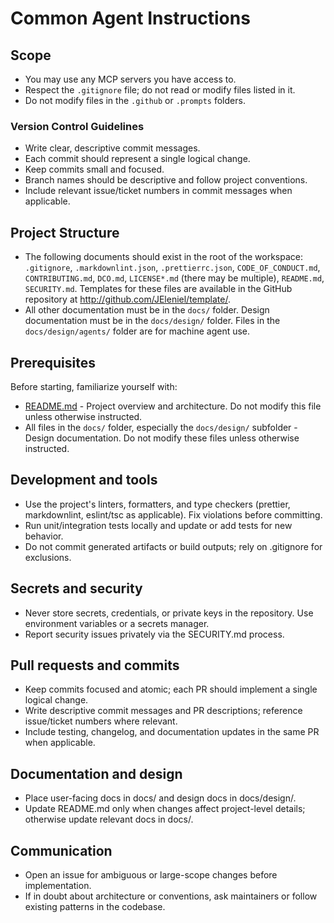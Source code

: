 # Common Agent Instructions

## Scope

-   You may use any MCP servers you have access to.
-   Respect the `.gitignore` file; do not read or modify files listed in it.
-   Do not modify files in the `.github` or `.prompts` folders.

### Version Control Guidelines

-   Write clear, descriptive commit messages.
-   Each commit should represent a single logical change.
-   Keep commits small and focused.
-   Branch names should be descriptive and follow project conventions.
-   Include relevant issue/ticket numbers in commit messages when applicable.

## Project Structure

-   The following documents should exist in the root of the workspace: `.gitignore`, `.markdownlint.json`, `.prettierrc.json`, `CODE_OF_CONDUCT.md`, `CONTRIBUTING.md`, `DCO.md`, `LICENSE*.md` (there may be multiple), `README.md`, `SECURITY.md`. Templates for these files are available in the GitHub repository at <http://github.com/JEleniel/template/>.
-   All other documentation must be in the `docs/` folder. Design documentation must be in the `docs/design/` folder. Files in the `docs/design/agents/` folder are for machine agent use.

## Prerequisites

Before starting, familiarize yourself with:

-   [README.md](README.md) - Project overview and architecture. Do not modify this file unless otherwise instructed.
-   All files in the `docs/` folder, especially the `docs/design/` subfolder - Design documentation. Do not modify these files unless otherwise instructed.

## Development and tools

-   Use the project's linters, formatters, and type checkers (prettier, markdownlint, eslint/tsc as applicable). Fix violations before committing.
-   Run unit/integration tests locally and update or add tests for new behavior.
-   Do not commit generated artifacts or build outputs; rely on .gitignore for exclusions.

## Secrets and security

-   Never store secrets, credentials, or private keys in the repository. Use environment variables or a secrets manager.
-   Report security issues privately via the SECURITY.md process.

## Pull requests and commits

-   Keep commits focused and atomic; each PR should implement a single logical change.
-   Write descriptive commit messages and PR descriptions; reference issue/ticket numbers where relevant.
-   Include testing, changelog, and documentation updates in the same PR when applicable.

## Documentation and design

-   Place user-facing docs in docs/ and design docs in docs/design/.
-   Update README.md only when changes affect project-level details; otherwise update relevant docs in docs/.

## Communication

-   Open an issue for ambiguous or large-scope changes before implementation.
-   If in doubt about architecture or conventions, ask maintainers or follow existing patterns in the codebase.
